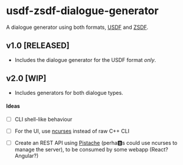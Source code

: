 # usdf-zsdf-dialogue-generator

A dialogue generator using both formats, [USDF](https://github.com/rheit/zdoom/blob/master/specs/usdf.txt) and [ZSDF](https://github.com/coelckers/gzdoom/blob/master/specs/usdf_zdoom.txt).

## v1.0 [RELEASED]

- Includes the dialogue generator for the USDF format _only_.

## v2.0 [WIP]

- Includes generators for both dialogue types.

#### Ideas
- [ ] CLI shell-like behaviour
- [ ] For the UI, use [ncurses](https://en.wikipedia.org/wiki/Ncurses) instead of raw C++ CLI
- [ ] Create an REST API using [Pistache](http://pistache.io/) (perha:b:s could use ncurses to manage the server), to be consumed by some webapp (React? Angular?)

